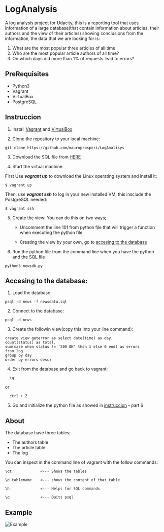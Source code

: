 # LogAnalysis
A log analysis project for Udacity, this is a reporting tool that uses information of a large database(that contain information about articles, their authors and the view of their articles) showing conclusions from the information, the data that we are looking for is:

1) What are the most popular three articles of all time 
2) Who are the most popular article authors of all time? 
3) On which days did more than 1% of requests lead to errors?
## PreRequisites
- Python3
- Vagrant
- VirtualBox
- PostgreSQL

## Instruccion

  1. Install [Vagrant][1] and [VirtualBox][2]
  
  [1]:https://www.vagrantup.com/
  [2]:https://www.virtualbox.org/wiki/Downloads
  
  2. Clone the repository to your local machine:
  ~~~
  git clone https://github.com/mauroprosperi/LogAnalisys
  ~~~
  
  3. Download the SQL file from [HERE][3]
  
  [3]:https://d17h27t6h515a5.cloudfront.net/topher/2016/August/57b5f748_newsdata/newsdata.zip
  
  4. Start the virtual machine:
  
  
   First Use ***vagrant up*** to download the Linux operating system and install it:
   ~~~
   $ vagrant up
   ~~~
   Then, use ***vagrant ssh*** to log in your new installed VM, this insclude the PostgreSQL needed:
   ~~~
   $ vagrant ssh
   ~~~
  5. Create the view: You can do this on two ways; 
  
      * Uncomment the line 101 from python file that will trigger a function when executing the python file
    
      * Creating the view by your own, go to [accesing to the database][4]
    
  [4]:https://github.com/mauroprosperi/LogAnalysis#loganalysis
  
  6. Run the python file from the command line when you have the python and the SQL file 
  
  ~~~
  python3 newsdb.py
  ~~~ 
  
## Accesing to the database:

  1. Load the database:
  ~~~
  psql -d news -f newsdata.sql
  ~~~
  
  2. Connect to the database:
  ~~~
  psql -d news
  ~~~
  
  3. Create the followin view(copy this into your line command):
  ~~~
  create view geterror as select date(time) as day,
  count(status) as total,
  sum(case when status != '200 OK' then 1 else 0 end) as errors
  from log
  group by day
  order by errors desc;
  ~~~ 
  
  4. Exit from the database and go back to vagrant: 
  ~~~
    \q
  ~~~
  or
  ~~~
    ctrl + Z
  ~~~
  
  5. Go and initialize the python file as showed in [instruccion][5] - part 6
  
  [5]:https://github.com/mauroprosperi/LogAnalysis#instruccion
  
## About

The database have three tables:
- The authors table
- The article table
- The log

You can inspect in the command line of vagrant with the follow commands:
~~~
\dt             <--- Shows the tables

\d tablename    <--- shows the content of that table

\h              <--- Helps for SQL commands

\q              <--- Quits psql
~~~

## Example
![Example](https://i.imgur.com/pAuvbAv.png)
